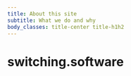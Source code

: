 ```yaml
---
title: About this site
subtitle: What we do and why
body_classes: title-center title-h1h2
---
```

# switching.software